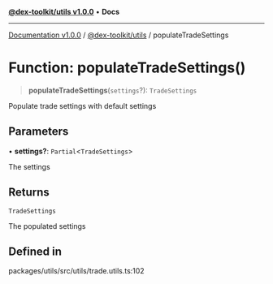 [**@dex-toolkit/utils v1.0.0**](../README.md) • **Docs**

***

[Documentation v1.0.0](../../../packages.md) / [@dex-toolkit/utils](../README.md) / populateTradeSettings

# Function: populateTradeSettings()

> **populateTradeSettings**(`settings`?): `TradeSettings`

Populate trade settings with default settings

## Parameters

• **settings?**: `Partial`\<`TradeSettings`\>

The settings

## Returns

`TradeSettings`

The populated settings

## Defined in

packages/utils/src/utils/trade.utils.ts:102
